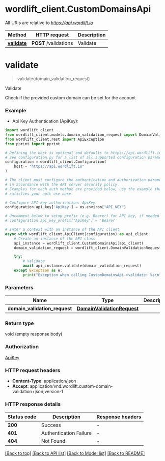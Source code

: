 # wordlift_client.CustomDomainsApi

All URIs are relative to *https://api.wordlift.io*

Method | HTTP request | Description
------------- | ------------- | -------------
[**validate**](CustomDomainsApi.md#validate) | **POST** /validations | Validate


# **validate**
> validate(domain_validation_request)

Validate

Check if the provided custom domain can be set for the account

### Example

* Api Key Authentication (ApiKey):

```python
import wordlift_client
from wordlift_client.models.domain_validation_request import DomainValidationRequest
from wordlift_client.rest import ApiException
from pprint import pprint

# Defining the host is optional and defaults to https://api.wordlift.io
# See configuration.py for a list of all supported configuration parameters.
configuration = wordlift_client.Configuration(
    host = "https://api.wordlift.io"
)

# The client must configure the authentication and authorization parameters
# in accordance with the API server security policy.
# Examples for each auth method are provided below, use the example that
# satisfies your auth use case.

# Configure API key authorization: ApiKey
configuration.api_key['ApiKey'] = os.environ["API_KEY"]

# Uncomment below to setup prefix (e.g. Bearer) for API key, if needed
# configuration.api_key_prefix['ApiKey'] = 'Bearer'

# Enter a context with an instance of the API client
async with wordlift_client.ApiClient(configuration) as api_client:
    # Create an instance of the API class
    api_instance = wordlift_client.CustomDomainsApi(api_client)
    domain_validation_request = wordlift_client.DomainValidationRequest() # DomainValidationRequest | 

    try:
        # Validate
        await api_instance.validate(domain_validation_request)
    except Exception as e:
        print("Exception when calling CustomDomainsApi->validate: %s\n" % e)
```



### Parameters


Name | Type | Description  | Notes
------------- | ------------- | ------------- | -------------
 **domain_validation_request** | [**DomainValidationRequest**](DomainValidationRequest.md)|  | 

### Return type

void (empty response body)

### Authorization

[ApiKey](../README.md#ApiKey)

### HTTP request headers

 - **Content-Type**: application/json
 - **Accept**: application/vnd.wordlift.custom-domain-validation+json;version-1

### HTTP response details

| Status code | Description | Response headers |
|-------------|-------------|------------------|
**200** | Success |  -  |
**401** | Authentication Failure |  -  |
**404** | Not Found |  -  |

[[Back to top]](#) [[Back to API list]](../README.md#documentation-for-api-endpoints) [[Back to Model list]](../README.md#documentation-for-models) [[Back to README]](../README.md)

